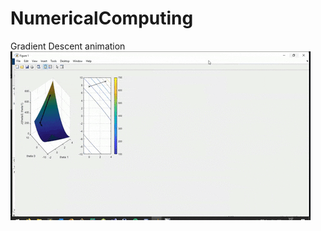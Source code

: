 # NumericalComputing

Gradient Descent animation
![Gradient Descent animation](gradientDescent.gif)
